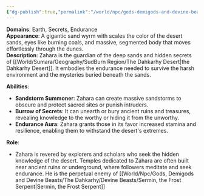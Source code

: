 ```yaml
---
{"dg-publish":true,"permalink":"/world/npc/gods-demigods-and-devine-beasts/the-dahkarhy/devine-beasts/zahara-the-sand-wyrm/"}
---
```


**Domains**: Earth, Secrets, Endurance  
**Appearance**: A gigantic sand wyrm with scales the color of the desert sands, eyes like burning coals, and massive, segmented body that moves effortlessly through the dunes.  
**Description**: Zahara is the guardian of the deep sands and hidden secrets of [[World/Sumara/Geography/SudBurn Region/The Dahkarhy Desert\|the Dahkarhy Desert]]. It embodies the endurance needed to survive the harsh environment and the mysteries buried beneath the sands.

**Abilities**:

- **Sandstorm Summoner**: Zahara can create massive sandstorms to obscure and protect sacred sites or punish intruders.
- **Burrow of Secrets**: It can unearth or bury ancient ruins and treasures, revealing knowledge to the worthy or hiding it from the unworthy.
- **Endurance Aura**: Zahara grants those in its favor increased stamina and resilience, enabling them to withstand the desert's extremes.

**Role**:

- Zahara is revered by explorers and scholars who seek the hidden knowledge of the desert. Temples dedicated to Zahara are often built near ancient ruins or underground, where followers meditate and seek endurance. He is the perpetual enemy of [[World/Npc/Gods, Demigods and Devine Beasts/The Dahkarhy/Devine Beasts/Sermin, the Frost Serpent\|Sermin, the Frost Serpent]]